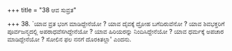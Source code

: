 +++
title = "38 ಆವ ಸುವ್ರತ"

+++
38. `ಯಾವ ವ್ರತ ಭಂಗ ಮಾಡಿದ್ದೇನೆಯೋ ? ಯಾವ ದೈವಕ್ಕೆ ದ್ರೋಹ ಬಗೆದಿರುವೆನೋ ? ಯಾವ ಶಿವಭಕ್ತರಿಗೆ ಪೂರ್ವಜನ್ಮದಲ್ಲಿ ಅಪರಾಧವೆಸಗಿದ್ದೇನೆಯೋ ? ಯಾವ ಹಿರಿಯರನ್ನು ನಿಂದಿಸಿದ್ದೇನೆಯೋ ? ಯಾವ ಧರ್ಮಕ್ಕೆ ಅಪಚಾರ ಮಾಡಿದ್ದೇನೆಯೋ ? ಸೋಲಿನ ಫಲ ನನಗೆ ದೊರಕಿತಲ್ಲಾ' ಎಂದನು.